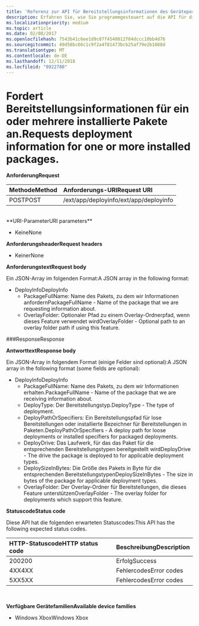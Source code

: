 ```yaml
---
title: 'Referenz zur API für Bereitstellungsinformationen des Geräteportals '
description: Erfahren Sie, wie Sie programmgesteuert auf die API für die Bereitstellung von Informationen zugreifen.
ms.localizationpriority: medium
ms.topic: article
ms.date: 02/08/2017
ms.openlocfilehash: 7543b41c6ee1d9c07f4540012f84dccc10bb4d76
ms.sourcegitcommit: 49d58bc66c1c9f2a4f81473bcb25af79e2b1088d
ms.translationtype: MT
ms.contentlocale: de-DE
ms.lasthandoff: 12/11/2018
ms.locfileid: "8922780"
---
```

# <a name="requests-deployment-information-for-one-or-more-installed-packages"></a><span data-ttu-id="e8446-103">Fordert Bereitstellungsinformationen für ein oder mehrere installierte Pakete an.</span><span class="sxs-lookup"><span data-stu-id="e8446-103">Requests deployment information for one or more installed packages.</span></span>

**<span data-ttu-id="e8446-104">Anforderung</span><span class="sxs-lookup"><span data-stu-id="e8446-104">Request</span></span>**

<span data-ttu-id="e8446-105">Methode</span><span class="sxs-lookup"><span data-stu-id="e8446-105">Method</span></span>      | <span data-ttu-id="e8446-106">Anforderungs-URI</span><span class="sxs-lookup"><span data-stu-id="e8446-106">Request URI</span></span>
:------     | :------
<span data-ttu-id="e8446-107">POST</span><span class="sxs-lookup"><span data-stu-id="e8446-107">POST</span></span> | <span data-ttu-id="e8446-108">/ext/app/deployinfo</span><span class="sxs-lookup"><span data-stu-id="e8446-108">/ext/app/deployinfo</span></span>
<br />
**<span data-ttu-id="e8446-109">URI-Parameter</span><span class="sxs-lookup"><span data-stu-id="e8446-109">URI parameters</span></span>**

 - <span data-ttu-id="e8446-110">Keine</span><span class="sxs-lookup"><span data-stu-id="e8446-110">None</span></span>

**<span data-ttu-id="e8446-111">Anforderungsheader</span><span class="sxs-lookup"><span data-stu-id="e8446-111">Request headers</span></span>**

- <span data-ttu-id="e8446-112">Keiner</span><span class="sxs-lookup"><span data-stu-id="e8446-112">None</span></span>

**<span data-ttu-id="e8446-113">Anforderungstext</span><span class="sxs-lookup"><span data-stu-id="e8446-113">Request body</span></span>**

<span data-ttu-id="e8446-114">Ein JSON-Array im folgenden Format:</span><span class="sxs-lookup"><span data-stu-id="e8446-114">A JSON array in the following format:</span></span>

* <span data-ttu-id="e8446-115">DeployInfo</span><span class="sxs-lookup"><span data-stu-id="e8446-115">DeployInfo</span></span>
  * <span data-ttu-id="e8446-116">PackageFullName: Name des Pakets, zu dem wir Informationen anfordern</span><span class="sxs-lookup"><span data-stu-id="e8446-116">PackageFullName - Name of the package that we are requesting information about.</span></span>
  * <span data-ttu-id="e8446-117">OverlayFolder: Optionaler Pfad zu einem Overlay-Ordnerpfad, wenn dieses Feature verwendet wird</span><span class="sxs-lookup"><span data-stu-id="e8446-117">OverlayFolder - Optional path to an overlay folder path if using this feature.</span></span>

###<a name="response"></a><span data-ttu-id="e8446-118">Response</span><span class="sxs-lookup"><span data-stu-id="e8446-118">Response</span></span>

**<span data-ttu-id="e8446-119">Antworttext</span><span class="sxs-lookup"><span data-stu-id="e8446-119">Response body</span></span>**

<span data-ttu-id="e8446-120">Ein JSON-Array in folgendem Format (einige Felder sind optional):</span><span class="sxs-lookup"><span data-stu-id="e8446-120">A JSON array in the following format (some fields are optional):</span></span>

* <span data-ttu-id="e8446-121">DeployInfo</span><span class="sxs-lookup"><span data-stu-id="e8446-121">DeployInfo</span></span>
  * <span data-ttu-id="e8446-122">PackageFullName: Name des Pakets, zu dem wir Informationen erhalten.</span><span class="sxs-lookup"><span data-stu-id="e8446-122">PackageFullName - Name of the package that we are receiving information about.</span></span>
  * <span data-ttu-id="e8446-123">DeployType: Der Bereitstellungstyp.</span><span class="sxs-lookup"><span data-stu-id="e8446-123">DeployType - The type of deployment.</span></span>
  * <span data-ttu-id="e8446-124">DeployPathOrSpecifiers: Ein Bereitstellungspfad für lose Bereitstellungen oder installierte Bezeichner für Bereitstellungen in Paketen.</span><span class="sxs-lookup"><span data-stu-id="e8446-124">DeployPathOrSpecifiers - A deploy path for loose deployments or installed specifiers for packaged deployments.</span></span>
  * <span data-ttu-id="e8446-125">DeployDrive: Das Laufwerk, für das das Paket für die entsprechenden Bereitstellungstypen bereitgestellt wird</span><span class="sxs-lookup"><span data-stu-id="e8446-125">DeployDrive - The drive the package is deployed to for applicable deployment types.</span></span>
  * <span data-ttu-id="e8446-126">DeploySizeInBytes: Die Größe des Pakets in Byte für die entsprechenden Bereitstellungstypen</span><span class="sxs-lookup"><span data-stu-id="e8446-126">DeploySizeInBytes - The size in bytes of the package for applicable deployment types.</span></span>
  * <span data-ttu-id="e8446-127">OverlayFolder: Der Overlay-Ordner für Bereitstellungen, die dieses Feature unterstützen</span><span class="sxs-lookup"><span data-stu-id="e8446-127">OverlayFolder - The overlay folder for deployments which support this feature.</span></span>

**<span data-ttu-id="e8446-128">Statuscode</span><span class="sxs-lookup"><span data-stu-id="e8446-128">Status code</span></span>**

<span data-ttu-id="e8446-129">Diese API hat die folgenden erwarteten Statuscodes:</span><span class="sxs-lookup"><span data-stu-id="e8446-129">This API has the following expected status codes.</span></span>

<span data-ttu-id="e8446-130">HTTP-Statuscode</span><span class="sxs-lookup"><span data-stu-id="e8446-130">HTTP status code</span></span>      | <span data-ttu-id="e8446-131">Beschreibung</span><span class="sxs-lookup"><span data-stu-id="e8446-131">Description</span></span>
:------     | :-----
<span data-ttu-id="e8446-132">200</span><span class="sxs-lookup"><span data-stu-id="e8446-132">200</span></span> | <span data-ttu-id="e8446-133">Erfolg</span><span class="sxs-lookup"><span data-stu-id="e8446-133">Success</span></span>
<span data-ttu-id="e8446-134">4XX</span><span class="sxs-lookup"><span data-stu-id="e8446-134">4XX</span></span> | <span data-ttu-id="e8446-135">Fehlercodes</span><span class="sxs-lookup"><span data-stu-id="e8446-135">Error codes</span></span>
<span data-ttu-id="e8446-136">5XX</span><span class="sxs-lookup"><span data-stu-id="e8446-136">5XX</span></span> | <span data-ttu-id="e8446-137">Fehlercodes</span><span class="sxs-lookup"><span data-stu-id="e8446-137">Error codes</span></span>
<br />

**<span data-ttu-id="e8446-138">Verfügbare Gerätefamilien</span><span class="sxs-lookup"><span data-stu-id="e8446-138">Available device families</span></span>**

* <span data-ttu-id="e8446-139">Windows Xbox</span><span class="sxs-lookup"><span data-stu-id="e8446-139">Windows Xbox</span></span>